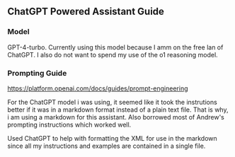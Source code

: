 ## ChatGPT Powered Assistant Guide

### Model

GPT-4-turbo. Currently using this model because I amm on the free lan of ChatGPT. I also do not want to spend my use of the o1 reasoning model.

### Prompting Guide

https://platform.openai.com/docs/guides/prompt-engineering

For the ChatGPT model i was using, it seemed like it took the instrutions better if it was in a markdown format instead of a plain text file. That is why, i am using a markdown for this assistant. Also borrowed most of Andrew's prompting instructions which worked well.

Used ChatGPT to help with formatting the XML for use in the markdown since all my instructions and examples are contained in a single file.